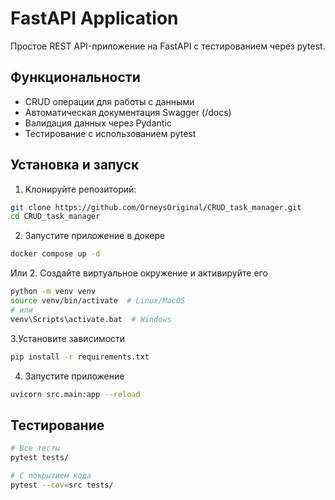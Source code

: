 # FastAPI Application

Простое REST API-приложение на FastAPI с тестированием через pytest.

## Функциональности

- CRUD операции для работы с данными
- Автоматическая документация Swagger (/docs)
- Валидация данных через Pydantic
- Тестирование с использованием pytest

## Установка и запуск

1. Клонируйте репозиторий:
```bash
git clone https://github.com/OrneysOriginal/CRUD_task_manager.git
cd CRUD_task_manager
```
2. Запустите приложение в докере
```bash
docker compose up -d
```
Или
2. Создайте виртуальное окружение и активируйте его
```bash
python -m venv venv
source venv/bin/activate  # Linux/MacOS
# или
venv\Scripts\activate.bat  # Windows
```
3.Установите зависимости
```bash
pip install -r requirements.txt
```
4. Запустите приложение
```bash
uvicorn src.main:app --reload
```
## Тестирование
```bash
# Все тесты
pytest tests/

# С покрытием кода
pytest --cov=src tests/
```